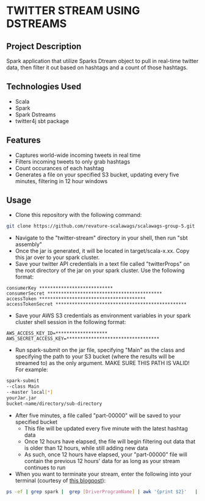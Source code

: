 # TWITTER STREAM USING DSTREAMS #

## Project Description ##
Spark application that utilize Sparks Dtream object to pull in real-time twitter data, then filter it out based on hashtags and a count of those hashtags.

## Technologies Used ##
- Scala
- Spark
- Spark Dstreams
- twitter4j sbt package

## Features ##
- Captures world-wide incoming tweets in real time
- Filters incoming tweets to only grab hashtags
- Count occurances of each hashtag
- Generates a file on your specified S3 bucket, updating every five minutes, filtering in 12 hour windows

## Usage ##
- Clone this repository with the following command:
```bash
git clone https://github.com/revature-scalawags/scalawags-group-5.git
```
- Navigate to the "twitter-stream" directory in your shell, then run "sbt assembly"
- Once the jar is generated, it will be located in target/scala-x.xx. Copy this jar over to your spark cluster.
- Save your twitter API credentials in a text file called "twitterProps" on the root directory of the jar on your spark cluster. Use the following format:
```
consumerKey ***************************
consumerSecret ******************************************
accessToken ***************************************
accessTokenSecret ************************************************
```
- Save your AWS S3 credentials as environment variables in your spark cluster shell session in the following format:
```
AWS_ACCESS_KEY_ID=*******************
AWS_SECRET_ACCESS_KEY=**********************************
```
- Run spark-submit on the jar file, specifying "Main" as the class and specifying the path to your S3 bucket (where the results will be streamed to) as the only argument. MAKE SURE THIS PATH IS VALID! For example:

```bash
spark-submit 
--class Main 
--master local[*] 
yourJar.jar 
bucket-name/directory/sub-directory
```

- After five minutes, a file called "part-00000" will be saved to your specified bucket 
    - This file will be updated every five minute with the latest hashtag data
    - Once 12 hours have elapsed, the file will begin filtering out data that is older than 12 hours, while still adding new data
    - As such, once 12 hours have elapsed, your "part-00000" file will contain the previous 12 hours' data for as long as your stream continues to run
- When you want to terminate your stream, enter the following into your terminal (courtesy of [this blogpost](http://why-not-learn-something.blogspot.com/2016/05/apache-spark-streaming-how-to-do.html)): 

```bash
ps -ef | grep spark |  grep [DriverProgramName] | awk '{print $2}'   | xargs kill  -SIGTERM
```